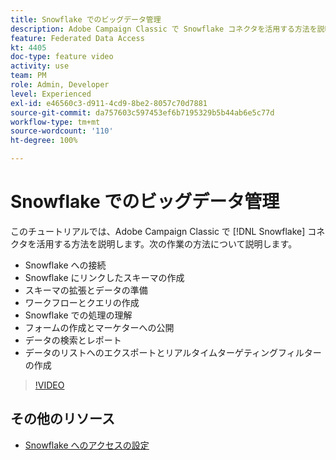 ```yaml
---
title: Snowflake でのビッグデータ管理
description: Adobe Campaign Classic で Snowflake コネクタを活用する方法を説明します
feature: Federated Data Access
kt: 4405
doc-type: feature video
activity: use
team: PM
role: Admin, Developer
level: Experienced
exl-id: e46560c3-d911-4cd9-8be2-8057c70d7881
source-git-commit: da757603c597453ef6b7195329b5b44ab6e5c77d
workflow-type: tm+mt
source-wordcount: '110'
ht-degree: 100%

---
```


# Snowflake でのビッグデータ管理

このチュートリアルでは、Adobe Campaign Classic で [!DNL Snowflake] コネクタを活用する方法を説明します。次の作業の方法について説明します。

* Snowflake への接続
* Snowflake にリンクしたスキーマの作成
* スキーマの拡張とデータの準備
* ワークフローとクエリの作成
* Snowflake での処理の理解
* フォームの作成とマーケターへの公開
* データの検索とレポート
* データのリストへのエクスポートとリアルタイムターゲティングフィルターの作成

>[!VIDEO](https://video.tv.adobe.com/v/31588?quality=12&learn=on)

## その他のリソース

* [Snowflake へのアクセスの設定](https://experienceleague.adobe.com/docs/campaign-classic/using/installing-campaign-classic/accessing-external-database/configure-fda/config-databases/configure-fda-snowflake.html?lang=ja#installing-campaign-classic)

